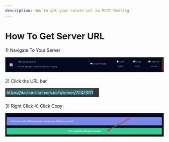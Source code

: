 ```yaml
---
description: How to get your server url on MCST Hosting
---
```


# How To Get Server URL

1\) Navigate To Your Server

![](<../.gitbook/assets/server-url/image(1).png>)\
\
2\) Click the URL bar

![](<../.gitbook/assets/server-url/image(2).png>)\
\
3\) Right Click
4\) Click Copy

![](<../.gitbook/assets/affiliates/image(3).png>)